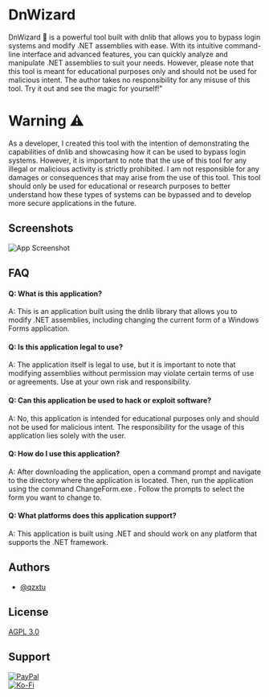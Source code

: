 # DnWizard
DnWizard 🧙 is a powerful tool built with dnlib that allows you to bypass login systems and modify .NET assemblies with ease. With its intuitive command-line interface and advanced features, you can quickly analyze and manipulate .NET assemblies to suit your needs. However, please note that this tool is meant for educational purposes only and should not be used for malicious intent. The author takes no responsibility for any misuse of this tool. Try it out and see the magic for yourself!"

# Warning ⚠️ 
As a developer, I created this tool with the intention of demonstrating the capabilities of dnlib and showcasing how it can be used to bypass login systems. However, it is important to note that the use of this tool for any illegal or malicious activity is strictly prohibited. I am not responsible for any damages or consequences that may arise from the use of this tool. This tool should only be used for educational or research purposes to better understand how these types of systems can be bypassed and to develop more secure applications in the future.

## Screenshots

![App Screenshot](https://cdn.discordapp.com/attachments/1008195045960204349/1098068925817831527/New_Website_Blue_Mockup_Instagram_-_Laptop_1.gif)


## FAQ

#### Q: What is this application?

A: This is an application built using the dnlib library that allows you to modify .NET assemblies, including changing the current form of a Windows Forms application.

#### Q: Is this application legal to use?

A: The application itself is legal to use, but it is important to note that modifying assemblies without permission may violate certain terms of use or agreements. Use at your own risk and responsibility.

#### Q: Can this application be used to hack or exploit software?

A: No, this application is intended for educational purposes only and should not be used for malicious intent. The responsibility for the usage of this application lies solely with the user.

#### Q: How do I use this application?

A: After downloading the application, open a command prompt and navigate to the directory where the application is located. Then, run the application using the command ChangeForm.exe <path-to-assembly>. Follow the prompts to select the form you want to change to.

#### Q: What platforms does this application support?

A: This application is built using .NET and should work on any platform that supports the .NET framework.
## Authors

- [@qzxtu](https://www.github.com/qzxtu)


## License

[AGPL 3.0](https://choosealicense.com/licenses/agpl-3.0/)

## Support

 [![PayPal](https://img.shields.io/badge/PayPal-00457C?style=for-the-badge&logo=paypal&logoColor=white)](https://paypal.me/nova355killer)   
 [![Ko-Fi](https://img.shields.io/badge/kofi-00457C?style=for-the-badge&logo=ko-fi&logoColor=white)](https://ko-fi.com/nova355)
